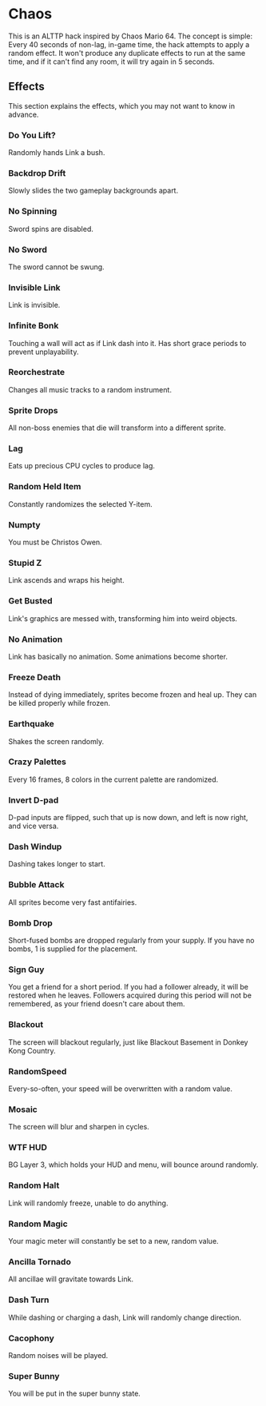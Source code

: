 # Chaos
This is an ALTTP hack inspired by Chaos Mario 64. The concept is simple: Every 40 seconds of non-lag, in-game time, the hack attempts to apply a random effect. It won't produce any duplicate effects to run at the same time, and if it can't find any room, it will try again in 5 seconds.

## Effects
This section explains the effects, which you may not want to know in advance.

### Do You Lift?
Randomly hands Link a bush.

### Backdrop Drift
Slowly slides the two gameplay backgrounds apart.

### No Spinning
Sword spins are disabled.

### No Sword
The sword cannot be swung.

### Invisible Link
Link is invisible.

### Infinite Bonk
Touching a wall will act as if Link dash into it. Has short grace periods to prevent unplayability.

### Reorchestrate
Changes all music tracks to a random instrument.

### Sprite Drops
All non-boss enemies that die will transform into a different sprite.

### Lag
Eats up precious CPU cycles to produce lag.

### Random Held Item
Constantly randomizes the selected Y-item.

### Numpty
You must be Christos Owen.

### Stupid Z
Link ascends and wraps his height.

### Get Busted
Link's graphics are messed with, transforming him into weird objects.

### No Animation
Link has basically no animation. Some animations become shorter.

### Freeze Death
Instead of dying immediately, sprites become frozen and heal up. They can be killed properly while frozen.

### Earthquake
Shakes the screen randomly.

### Crazy Palettes
Every 16 frames, 8 colors in the current palette are randomized.

### Invert D-pad
D-pad inputs are flipped, such that up is now down, and left is now right, and vice versa.

### Dash Windup
Dashing takes longer to start.

### Bubble Attack
All sprites become very fast antifairies.

### Bomb Drop
Short-fused bombs are dropped regularly from your supply. If you have no bombs, 1 is supplied for the placement.

### Sign Guy
You get a friend for a short period. If you had a follower already, it will be restored when he leaves. Followers acquired during this period will not be remembered, as your friend doesn't care about them.

### Blackout
The screen will blackout regularly, just like Blackout Basement in Donkey Kong Country.

### RandomSpeed
Every-so-often, your speed will be overwritten with a random value.

### Mosaic
The screen will blur and sharpen in cycles.

### WTF HUD
BG Layer 3, which holds your HUD and menu, will bounce around randomly.

### Random Halt
Link will randomly freeze, unable to do anything.

### Random Magic
Your magic meter will constantly be set to a new, random value.

### Ancilla Tornado
All ancillae will gravitate towards Link.

### Dash Turn
While dashing or charging a dash, Link will randomly change direction.

### Cacophony
Random noises will be played.

### Super Bunny
You will be put in the super bunny state.